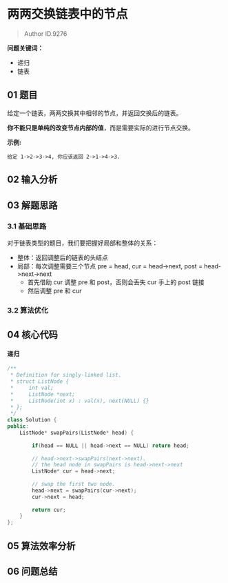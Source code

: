 # 两两交换链表中的节点
> Author ID.9276 

**问题关键词：**

- 递归
- 链表

## 01 题目

给定一个链表，两两交换其中相邻的节点，并返回交换后的链表。

**你不能只是单纯的改变节点内部的值**，而是需要实际的进行节点交换。

**示例:**

```
给定 1->2->3->4, 你应该返回 2->1->4->3.
```

## 02 输入分析



## 03 解题思路

### 3.1 基础思路

对于链表类型的题目，我们要把握好局部和整体的关系：

- 整体：返回调整后的链表的头结点
- 局部：每次调整需要三个节点 pre = head, cur = head->next, post = head->next->next
  - 首先借助 cur 调整 pre 和 post，否则会丢失 cur 手上的 post 链接
  - 然后调整 pre 和 cur

### 3.2 算法优化



## 04 核心代码

#### 递归

```c++
/**
 * Definition for singly-linked list.
 * struct ListNode {
 *     int val;
 *     ListNode *next;
 *     ListNode(int x) : val(x), next(NULL) {}
 * };
 */
class Solution {
public:
    ListNode* swapPairs(ListNode* head) {
        
        if(head == NULL || head->next == NULL) return head;
        
        // head->next->swapPairs(next->next).
        // the head node in swapPairs is head->next->next
        ListNode* cur = head->next;
        
        // swap the first two node.
        head->next = swapPairs(cur->next);
        cur->next = head;
        
        return cur;
    }
};
```



## 05 算法效率分析



## 06 问题总结


